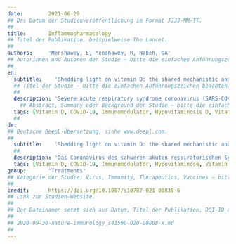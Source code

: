 ```yaml
---
date:        2021-06-29
## Das Datum der Studienveröffentlichung im Format JJJJ-MM-TT.
##
title:       Inflammopharmacology
## Titel der Publikation, beispielweise The Lancet.
##
authors:     'Menshawey, E, Menshawey, R, Nabeh, OA'
## Autorinnen und Autoren der Studie – bitte die einfachen Anführungszeichen beachten!
##
en:
  subtitle:    'Shedding light on vitamin D: the shared mechanistic and pathophysiological role between hypovitaminosis D and COVID-19 risk factors and complications'
  ## Titel der Studie – bitte die einfachen Anführungszeichen beachten!
  ##
  description: 'Severe acute respiratory syndrome coronavirus (SARS-COV-2) is the culprit of the Coronavirus Disease (COVID-19), which has infected approximately 173 million people and killed more than 3.73 million. At risk groups including diabetic and obese patients are more vulnerable to COVID-19-related complications and poor outcomes. Substantial evidence points to hypovitaminosis D as a risk factor for severe disease, the need for ICU, and mortality. 1,25(OH)D, a key regulator of calcium homeostasis, is believed to have various immune-regulatory roles including; promoting anti-inflammatory cytokines, down regulating pro-inflammatory cytokines, dampening entry and replication of SARS-COV-2, and the production of antimicrobial peptides. In addition, there are strong connections which suggest that dysregulated 1,25(OH)D levels play a mechanistic and pathophysiologic role in several disease processes that are shared with COVID-19 including: diabetes, obesity, acute respiratory distress syndrome (ARDS), cytokine storm, and even hypercoagulable states. With evidence continuing to grow for the case that low vitamin D status is a risk factor for COVID-19 disease and poor outcomes, there is a need now to address the public health efforts set in place to minimize infection, such as lock down orders, which may have inadvertently increased hypovitaminosis D in the general population and those already at risk (elderly, obese, and disabled). Moreover, there is a need to address the implications of this evidence and how we may apply the use of cheaply available supplementation, which has yet to overcome the near global concern of hypovitaminosis D. In our review, we exhaustively scope these shared pathophysiologic connections between COVID-19 and hypovitaminosis D.'
    ## Abstract, Summary oder Background der Studie – bitte die einfachen Anführungszeichen beachten!
  tags: [Vitamin D, COVID-19, Immunomodulator, Hypovitaminosis D, Vitamin D receptor]
  ##
de: 
## Deutsche DeepL-Übersetzung, siehe www.deepl.com.
##
  subtitle:    'Shedding light on vitamin D: the shared mechanistic and pathophysiological role between hypovitaminosis D and COVID-19 risk factors and complications'
  ##
  description: 'Das Coronavirus des schweren akuten respiratorischen Syndroms (SARS-COV-2) ist der Verursacher der Coronavirus-Krankheit (COVID-19), die etwa 173 Millionen Menschen infiziert und mehr als 3,73 Millionen Menschen getötet hat. Risikogruppen, darunter Diabetiker und fettleibige Patienten, sind anfälliger für COVID-19-bedingte Komplikationen und schlechte Behandlungsergebnisse. Vieles deutet darauf hin, dass Hypovitaminose D ein Risikofaktor für schwere Erkrankungen, die Notwendigkeit einer Intensivstation und die Sterblichkeit ist. Es wird angenommen, dass 1,25(OH)D, ein wichtiger Regulator der Kalziumhomöostase, verschiedene immunregulatorische Funktionen hat, darunter die Förderung entzündungshemmender Zytokine, die Herunterregulierung entzündungsfördernder Zytokine, die Dämpfung des Eindringens und der Replikation von SARS-COV-2 und die Produktion antimikrobieller Peptide. Darüber hinaus gibt es starke Zusammenhänge, die darauf hindeuten, dass gestörte 1,25(OH)D-Spiegel eine mechanistische und pathophysiologische Rolle bei mehreren Krankheitsprozessen spielen, die mit COVID-19 gemeinsam sind, darunter Diabetes, Fettleibigkeit, akutes Atemnotsyndrom (ARDS), Zytokinsturm und sogar hyperkoagulable Zustände. Da sich die Beweise dafür mehren, dass ein niedriger Vitamin-D-Status ein Risikofaktor für COVID-19-Erkrankungen und schlechte Ergebnisse ist, müssen jetzt die Maßnahmen des öffentlichen Gesundheitswesens zur Minimierung von Infektionen, wie z. B. Abriegelungsmaßnahmen, angegangen werden, die möglicherweise unbeabsichtigt die Hypovitaminose D in der Allgemeinbevölkerung und bei bereits gefährdeten Personen (ältere, fettleibige und behinderte Menschen) erhöht haben. Darüber hinaus ist es notwendig, sich mit den Auswirkungen dieser Erkenntnisse zu befassen und mit der Frage, wie wir die Verwendung von billig erhältlichen Nahrungsergänzungsmitteln anwenden können, die das nahezu globale Problem der Hypovitaminose D noch nicht überwunden haben. In unserer Übersichtsarbeit gehen wir ausführlich auf diese gemeinsamen pathophysiologischen Zusammenhänge zwischen COVID-19 und Hypovitaminose D ein.'
  tags: [Vitamin D, COVID-19, Immunomodulator, Hypovitaminose, Vitamin D-Rezeptor]
group:       "Treatments"
## Kategorie der Studie: Virus, Immunity, Therapeutics, Vaccines – bitte die Anführungszeichen beachten!
##
credit:      https://doi.org/10.1007/s10787-021-00835-6
## Link zur Studien-Website.
##
## Der Dateinamen setzt sich aus Datum, Titel der Publikation, DOI-ID der Studie (nach dem letzten Slash) und der Dateiendung zusammen. Bitte den Unterstrich vor der DOI-ID beachten!
##
## 2020-09-30-nature-immunology_s41590-020-00808-x.md
##
---
```

<object data="{{ page.link }}" style='height:calc(100vh - 400px); width: 100%' type='application/pdf'></object>
